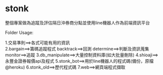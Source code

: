 # stonk


整個專案做為追蹤及評估隔日沖券商分點並使用line機器人作為前端資訊平台


Folder Usage:

1.交易準則==>各式可能有用的資訊\
2.bargain==>籌碼追蹤程式
  backtrack==>回測
  determine==>判斷及資訊蒐集
  monitor==>追蹤
3.db_manipulate==>大量控制資料庫(如大批量刪除)
4.shioaji==>永豐金證券報價api及程式
5.stonk_bot==>用於line機器人的程式碼(備份，原檔@heroku)
6.stonk_old==>歷代程式碼
7.web==>網頁端程式擷取
